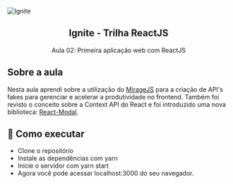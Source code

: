 <img alt="Ignite" src="https://i.imgur.com/eCVyxxy.png">
<h2 align="center">
  Ignite - Trilha ReactJS
</h2>
<p align="center">
  Aula 02: Primeira aplicação web com ReactJS
</p>

## Sobre a aula

Nesta aula aprendi sobre a utilização do [MirageJS](https://miragejs.com) para a criação de API's fakes para gerenciar e acelerar a produtividade no frontend. Também foi revisto o conceito sobre a Context API do React e foi introduzido uma nova biblioteca: [React-Modal](http://reactcommunity.org/react-modal/).

## 🚀 Como executar

- Clone o repositório
- Instale as dependências com yarn
- Inicie o servidor com yarn start
- Agora você pode acessar localhost:3000 do seu navegador.
